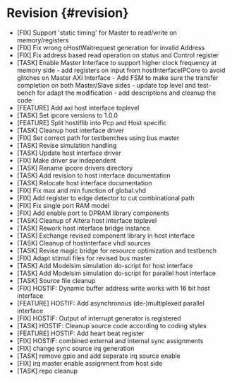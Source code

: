 Revision {#revision}
========

- [FIX] Support 'static timing' for Master to read/write on memory/registers
- [FIX] Fix wrong oHostWaitrequest generation for invalid Address
- [FIX] Fix address based read operation on status and Control register
- [TASK] Enable Master Interface to support higher clock frequency at memory side - add registers on input from hostInterfaceIPCore to avoid glitches on Master AXI Interface - Add FSM to make sure the transfer completion on both Master/Slave sides - update top level and test-bench for adapt the modification - add descriptions and cleanup the code
- [FEATURE] Add axi host interface toplevel
- [TASK] Set ipcore versions to 1.0.0
- [FEATURE] Split hostiflib into Pcp and Host specific
- [TASK] Cleanup host interface driver
- [FIX] Set correct path for testbenches using bus master
- [TASK] Revise simulation handling
- [TASK] Update host interface driver
- [FIX] Make driver sw independent
- [TASK] Rename ipcore drivers directory
- [TASK] Add revision to host interface documentation
- [TASK] Relocate host interface documentation
- [FIX] Fix max and min function of global.vhd
- [FIX] Add register to edge detector to cut combinational path
- [FIX] Fix single port RAM model
- [FIX] Add enable port to DPRAM library components
- [TASK] Cleanup of Altera host interface toplevel
- [TASK] Rework host interface bridge instance
- [TASK] Exchange revised component library in host interface
- [TASK] Cleanup of hostinterface vhdl sources
- [TASK] Revise magic bridge for resource optimization and testbench
- [FIX] Adapt stimuli files for revised bus master
- [TASK] Add Modelsim simulation do-script for host interface
- [TASK] Add Modelsim simulation do-script for parallel host interface
- [TASK] Source file cleanup
- [FIX] HOSTIF: Dynamic buffer address write works with 16 bit host interface
- [FEATURE] HOSTIF: Add asynchronous (de-)multiplexed parallel interface
- [FIX] HOSTIF: Output of interrupt generator is registered
- [TASK] HOSTIF: Cleanup source code according to coding styles
- [FEATURE] HOSTIF: Add heart beat register
- [FIX] HOSTIF: combined external and internal sync assignments
- [FIX] change sync source irq generation
- [TASK] remove gpio and add separate irq source enable
- [FIX] irq master enable assignment from host side
- [TASK] repo cleanup
